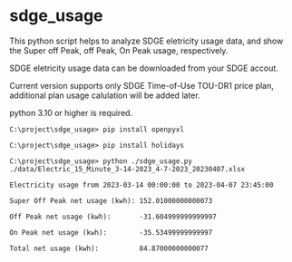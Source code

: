 # sdge_usage

This python script helps to analyze SDGE eletricity usage data, and show the Super off Peak, off Peak, On Peak usage, respectively.

SDGE eletricity usage data can be downloaded from your SDGE accout.

Current version supports only SDGE Time-of-Use TOU-DR1 price plan, additional plan usage calulation will be added later.

python 3.10 or higher is required.

```
C:\project\sdge_usage> pip install openpyxl

C:\project\sdge_usage> pip install holidays

C:\project\sdge_usage> python ./sdge_usage.py ./data/Electric_15_Minute_3-14-2023_4-7-2023_20230407.xlsx

Electricity usage from 2023-03-14 00:00:00 to 2023-04-07 23:45:00

Super Off Peak net usage (kwh): 152.01000000000073 

Off Peak net usage (kwh):       -31.604999999999997

On Peak net usage (kwh):        -35.53499999999997

Total net usage (kwh):          84.87000000000077
```